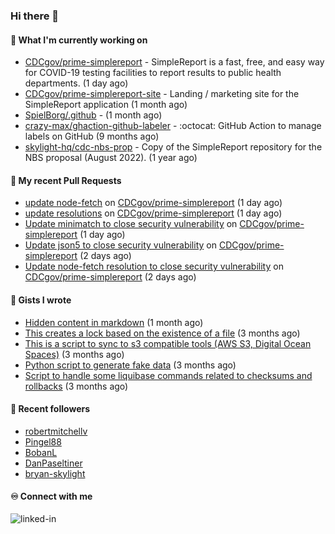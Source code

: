 ### Hi there 👋

#### 🚀 What I'm currently working on

- [CDCgov/prime-simplereport](https://github.com/CDCgov/prime-simplereport) - SimpleReport is a fast, free, and easy way for COVID-19 testing facilities to report results to public health departments. (1 day ago)
- [CDCgov/prime-simplereport-site](https://github.com/CDCgov/prime-simplereport-site) - Landing / marketing site for the SimpleReport application (1 month ago)
- [SpielBorg/.github](https://github.com/SpielBorg/.github) -  (1 month ago)
- [crazy-max/ghaction-github-labeler](https://github.com/crazy-max/ghaction-github-labeler) - :octocat: GitHub Action to manage labels on GitHub (9 months ago)
- [skylight-hq/cdc-nbs-prop](https://github.com/skylight-hq/cdc-nbs-prop) - Copy of the SimpleReport repository for the NBS proposal (August 2022). (1 year ago)

#### 🔨 My recent Pull Requests

- [update node-fetch](https://github.com/CDCgov/prime-simplereport/pull/6242) on [CDCgov/prime-simplereport](https://github.com/CDCgov/prime-simplereport) (1 day ago)
- [update resolutions](https://github.com/CDCgov/prime-simplereport/pull/6238) on [CDCgov/prime-simplereport](https://github.com/CDCgov/prime-simplereport) (1 day ago)
- [Update minimatch to close security vulnerability](https://github.com/CDCgov/prime-simplereport/pull/6237) on [CDCgov/prime-simplereport](https://github.com/CDCgov/prime-simplereport) (1 day ago)
- [Update json5 to close security vulnerability](https://github.com/CDCgov/prime-simplereport/pull/6234) on [CDCgov/prime-simplereport](https://github.com/CDCgov/prime-simplereport) (2 days ago)
- [Update node-fetch resolution to close security vulnerability](https://github.com/CDCgov/prime-simplereport/pull/6233) on [CDCgov/prime-simplereport](https://github.com/CDCgov/prime-simplereport) (2 days ago)

#### 📓 Gists I wrote

- [Hidden content in markdown](https://gist.github.com/cffeb79c933f98279c46906f390fd3a0) (1 month ago)
- [This creates a lock based on the existence of a file](https://gist.github.com/6bb524c02a636a478f49d7387f57869b) (3 months ago)
- [This is a script to sync to s3 compatible tools (AWS S3, Digital Ocean Spaces)](https://gist.github.com/7a42ab3b5203a9eca579f0a80a9dc63b) (3 months ago)
- [Python script to generate fake data](https://gist.github.com/ea13a03b628e2d682334c0adf38400c5) (3 months ago)
- [Script to handle some liquibase commands related to checksums and rollbacks](https://gist.github.com/ac68b4781c7c500bf5c2aa9bd4aaff7c) (3 months ago)

#### 👯 Recent followers

- [robertmitchellv](https://github.com/robertmitchellv)
- [Pingel88](https://github.com/Pingel88)
- [BobanL](https://github.com/BobanL)
- [DanPaseltiner](https://github.com/DanPaseltiner)
- [bryan-skylight](https://github.com/bryan-skylight)

#### ♾️ Connect with me
[<img align="left" alt="linked-in" src="https://img.shields.io/badge/linkedin-%230077B5.svg?&style=for-the-badge&logo=linkedin&logoColor=white" />](https://www.linkedin.com/in/alismx)
